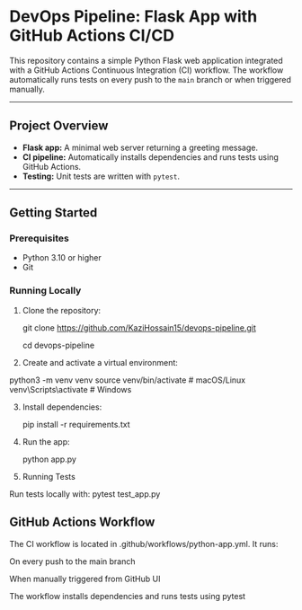 # DevOps Pipeline: Flask App with GitHub Actions CI/CD

This repository contains a simple Python Flask web application integrated with a GitHub Actions Continuous Integration (CI) workflow. The workflow automatically runs tests on every push to the `main` branch or when triggered manually.

---

## Project Overview

- **Flask app:** A minimal web server returning a greeting message.
- **CI pipeline:** Automatically installs dependencies and runs tests using GitHub Actions.
- **Testing:** Unit tests are written with `pytest`.

---

## Getting Started

### Prerequisites

- Python 3.10 or higher
- Git

### Running Locally

1. Clone the repository:
   
   git clone https://github.com/KaziHossain15/devops-pipeline.git

   cd devops-pipeline

3.  Create and activate a virtual environment:

   python3 -m venv venv
   source venv/bin/activate    # macOS/Linux
   venv\Scripts\activate       # Windows

3. Install dependencies:

   pip install -r requirements.txt

4. Run the app:

   python app.py

5.  Running Tests

   Run tests locally with:
   pytest test_app.py


## GitHub Actions Workflow
The CI workflow is located in .github/workflows/python-app.yml. It runs:

On every push to the main branch

When manually triggered from GitHub UI

The workflow installs dependencies and runs tests using pytest
